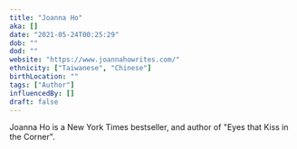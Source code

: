 ```yaml
---
title: "Joanna Ho"
aka: []
date: "2021-05-24T00:25:29"
dob: ""
dod: ""
website: "https://www.joannahowrites.com/"
ethnicity: ["Taiwanese", "Chinese"]
birthLocation: ""
tags: ["Author"]
influencedBy: []
draft: false
---
```


Joanna Ho is a New York Times bestseller, and author of "Eyes that Kiss in the Corner".
